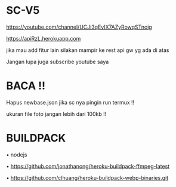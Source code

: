 # SC-V5
https://youtube.com/channel/UCJi3qEvIX7AZyRowqSTnoig

https://apiRzL.herokuapp.com

jika mau add fitur lain silakan mampir ke
rest api gw yg ada di atas

Jangan lupa juga subscribe youtube saya

# BACA !!
Hapus newbase.json
jika sc nya pingin run termux !!

ukuran file foto jangan lebih dari 100kb !! 

# BUILDPACK
• nodejs

• https://github.com/jonathanong/heroku-buildpack-ffmpeg-latest

• https://github.com/clhuang/heroku-buildpack-webp-binaries.git
